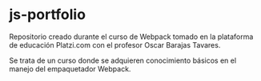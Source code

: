 # js-portfolio

Repositorio creado durante el curso de Webpack tomado en la plataforma de educación Platzi.com con el profesor Oscar Barajas Tavares.

Se trata de un curso donde se adquieren conocimiento básicos en el manejo del empaquetador Webpack.
